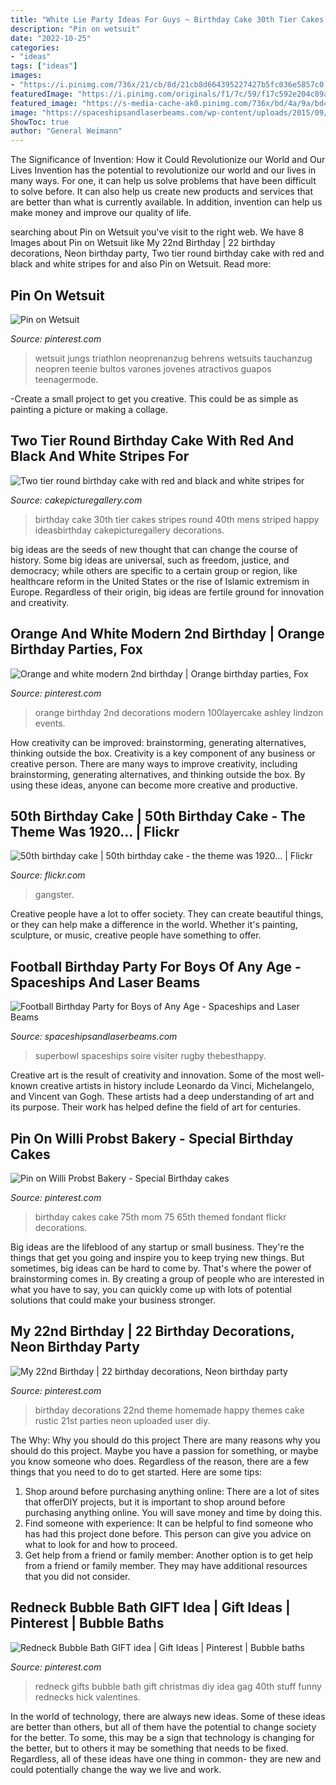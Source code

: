 ```yaml
---
title: "White Lie Party Ideas For Guys ~ Birthday Cake 30th Tier Cakes Stripes Round 40th Mens Striped Happy Ideasbirthday Cakepicturegallery Decorations"
description: "Pin on wetsuit"
date: "2022-10-25"
categories:
- "ideas"
tags: ["ideas"]
images:
- "https://i.pinimg.com/736x/21/cb/8d/21cb8d664395227427b5fc036e5857c0.jpg"
featuredImage: "https://i.pinimg.com/originals/f1/7c/59/f17c592e204c89a744ea9c107d489455.jpg"
featured_image: "https://s-media-cache-ak0.pinimg.com/736x/bd/4a/9a/bd4a9ae6acfeab8f8d144c926787be9c.jpg"
image: "https://spaceshipsandlaserbeams.com/wp-content/uploads/2015/09/football-birthday-party-ideas-for-boys-09.jpg"
ShowToc: true
author: "General Weimann"
---
```



The Significance of Invention: How it Could Revolutionize our World and Our Lives
Invention has the potential to revolutionize our world and our lives in many ways. For one, it can help us solve problems that have been difficult to solve before. It can also help us create new products and services that are better than what is currently available. In addition, invention can help us make money and improve our quality of life.

	

		
searching about Pin on Wetsuit you've visit to the right web. We have 8 Images about Pin on Wetsuit like My 22nd Birthday | 22 birthday decorations, Neon birthday party, Two tier round birthday cake with red and black and white stripes for and also Pin on Wetsuit. Read more:
		
    
## Pin On Wetsuit

<img loading=lazy src="https://i.pinimg.com/736x/21/cb/8d/21cb8d664395227427b5fc036e5857c0.jpg" onerror="this.onerror=null;this.src='https://tse1.mm.bing.net/th?id=OIP.xHaP1ohCG-gRILBv_wNoXgHaQc&amp;pid=15.1';" alt="Pin on Wetsuit">

_Source: pinterest.com_

>wetsuit jungs triathlon neoprenanzug behrens wetsuits tauchanzug neopren teenie bultos varones jovenes atractivos guapos teenagermode. 

	

-Create a small project to get you creative. This could be as simple as painting a picture or making a collage. 

    
## Two Tier Round Birthday Cake With Red And Black And White Stripes For

<img loading=lazy src="http://www.cakepicturegallery.com/d/29324-1/Two+tier+round+birthday+cake+with+red+and+black+and+white+stripes+for+30th+birthday.JPG" onerror="this.onerror=null;this.src='https://tse2.mm.bing.net/th?id=OIP.g6VxBpPfWKgRLg0VXchmsAHaKX&amp;pid=15.1';" alt="Two tier round birthday cake with red and black and white stripes for">

_Source: cakepicturegallery.com_

>birthday cake 30th tier cakes stripes round 40th mens striped happy ideasbirthday cakepicturegallery decorations. 

	

big ideas are the seeds of new thought that can change the course of history. Some big ideas are universal, such as freedom, justice, and democracy; while others are specific to a certain group or region, like healthcare reform in the United States or the rise of Islamic extremism in Europe. Regardless of their origin, big ideas are fertile ground for innovation and creativity.

    
## Orange And White Modern 2nd Birthday | Orange Birthday Parties, Fox

<img loading=lazy src="https://i.pinimg.com/originals/f1/7c/59/f17c592e204c89a744ea9c107d489455.jpg" onerror="this.onerror=null;this.src='https://tse4.mm.bing.net/th?id=OIP.Of4OgPesgnvZ78ITi0cddwHaLH&amp;pid=15.1';" alt="Orange and white modern 2nd birthday | Orange birthday parties, Fox">

_Source: pinterest.com_

>orange birthday 2nd decorations modern 100layercake ashley lindzon events. 

	

How creativity can be improved: brainstorming, generating alternatives, thinking outside the box.
Creativity is a key component of any business or creative person. There are many ways to improve creativity, including brainstorming, generating alternatives, and thinking outside the box. By using these ideas, anyone can become more creative and productive.

    
## 50th Birthday Cake | 50th Birthday Cake - The Theme Was 1920… | Flickr

<img loading=lazy src="https://c2.staticflickr.com/2/1113/5109403181_63fd07f5b7_b.jpg" onerror="this.onerror=null;this.src='https://tse2.mm.bing.net/th?id=OIP.5p6NNEfTGKeaPy2_b605QwHaJ4&amp;pid=15.1';" alt="50th birthday cake | 50th birthday cake - the theme was 1920… | Flickr">

_Source: flickr.com_

>gangster. 

	

Creative people have a lot to offer society. They can create beautiful things, or they can help make a difference in the world. Whether it's painting, sculpture, or music, creative people have something to offer.

    
## Football Birthday Party For Boys Of Any Age - Spaceships And Laser Beams

<img loading=lazy src="https://spaceshipsandlaserbeams.com/wp-content/uploads/2015/09/football-birthday-party-ideas-for-boys-09.jpg" onerror="this.onerror=null;this.src='https://tse2.mm.bing.net/th?id=OIP.ytXG38kXN8FNAMuKaRwL6wHaLZ&amp;pid=15.1';" alt="Football Birthday Party for Boys of Any Age - Spaceships and Laser Beams">

_Source: spaceshipsandlaserbeams.com_

>superbowl spaceships soire visiter rugby thebesthappy. 

	

Creative art is the result of creativity and innovation. Some of the most well-known creative artists in history include Leonardo da Vinci, Michelangelo, and Vincent van Gogh. These artists had a deep understanding of art and its purpose. Their work has helped define the field of art for centuries.

    
## Pin On Willi Probst Bakery - Special Birthday Cakes

<img loading=lazy src="https://i.pinimg.com/736x/3d/00/93/3d0093488d120b7c48bdafbad4033d80--red-birthday-cakes-th-birthday.jpg" onerror="this.onerror=null;this.src='https://tse4.mm.bing.net/th?id=OIP.TDHwX7UcKGCB5b2fLn2r9gHaJ8&amp;pid=15.1';" alt="Pin on Willi Probst Bakery - Special Birthday cakes">

_Source: pinterest.com_

>birthday cakes cake 75th mom 75 65th themed fondant flickr decorations. 

	

Big ideas are the lifeblood of any startup or small business. They're the things that get you going and inspire you to keep trying new things. But sometimes, big ideas can be hard to come by. That's where the power of brainstorming comes in. By creating a group of people who are interested in what you have to say, you can quickly come up with lots of potential solutions that could make your business stronger.

    
## My 22nd Birthday | 22 Birthday Decorations, Neon Birthday Party

<img loading=lazy src="https://i.pinimg.com/736x/0d/1b/5e/0d1b5e459e4bb4fa337a32de55bc84cf---birthday-birthday-ideas.jpg" onerror="this.onerror=null;this.src='https://tse3.mm.bing.net/th?id=OIP.-Dh4AbN-YyNPCWGQId0iawHaJ3&amp;pid=15.1';" alt="My 22nd Birthday | 22 birthday decorations, Neon birthday party">

_Source: pinterest.com_

>birthday decorations 22nd theme homemade happy themes cake rustic 21st parties neon uploaded user diy. 

	

The Why: Why you should do this project
There are many reasons why you should do this project. Maybe you have a passion for something, or maybe you know someone who does. Regardless of the reason, there are a few things that you need to do to get started. Here are some tips:
1. Shop around before purchasing anything online: There are a lot of sites that offerDIY projects, but it is important to shop around before purchasing anything online. You will save money and time by doing this.
2. Find someone with experience: It can be helpful to find someone who has had this project done before. This person can give you advice on what to look for and how to proceed.
3. Get help from a friend or family member: Another option is to get help from a friend or family member. They may have additional resources that you did not consider.

    
## Redneck Bubble Bath GIFT Idea | Gift Ideas | Pinterest | Bubble Baths

<img loading=lazy src="https://s-media-cache-ak0.pinimg.com/736x/bd/4a/9a/bd4a9ae6acfeab8f8d144c926787be9c.jpg" onerror="this.onerror=null;this.src='https://tse1.mm.bing.net/th?id=OIP.IfbcWF5x8Oabx1iu_MdYswHaJ3&amp;pid=15.1';" alt="Redneck Bubble Bath GIFT idea | Gift Ideas | Pinterest | Bubble baths">

_Source: pinterest.com_

>redneck gifts bubble bath gift christmas diy idea gag 40th stuff funny rednecks hick valentines. 

	

In the world of technology, there are always new ideas. Some of these ideas are better than others, but all of them have the potential to change society for the better. To some, this may be a sign that technology is changing for the better, but to others it may be something that needs to be fixed. Regardless, all of these ideas have one thing in common- they are new and could potentially change the way we live and work.

